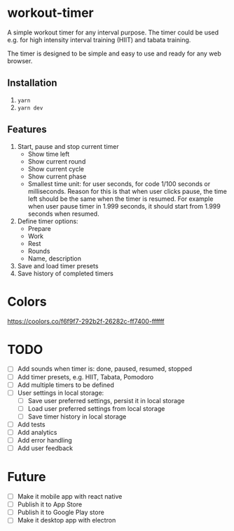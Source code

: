 # workout-timer
A simple workout timer for any interval purpose. 
The timer could be used e.g. for high intensity interval training (HIIT) and tabata training. 

The timer is designed to be simple and easy to use and ready for any web browser.

## Installation
1. `yarn`
2. `yarn dev`

## Features
1. Start, pause and stop current timer
    - Show time left
    - Show current round
    - Show current cycle
    - Show current phase
    - Smallest time unit: for user seconds, for code 1/100 seconds or milliseconds. Reason for this is that when user clicks pause, the time left should be the same when the timer is resumed. For example when user pause timer in 1.999 seconds, it should start from 1.999 seconds when resumed.
2. Define timer options:
    - Prepare
    - Work
    - Rest
    - Rounds
    - Name, description
3. Save and load timer presets
4. Save history of completed timers

# Colors
https://coolors.co/f6f9f7-292b2f-26282c-ff7400-ffffff

# TODO
- [ ] Add sounds when timer is: done, paused, resumed, stopped
- [ ] Add timer presets, e.g. HIIT, Tabata, Pomodoro
- [ ] Add multiple timers to be defined 
- [ ] User settings in local storage:
  - [ ] Save user preferred settings, persist it in local storage
  - [ ] Load user preferred settings from local storage
  - [ ] Save timer history in local storage
- [ ] Add tests
- [ ] Add analytics
- [ ] Add error handling
- [ ] Add user feedback

# Future
- [ ] Make it mobile app with react native
- [ ] Publish it to App Store
- [ ] Publish it to Google Play store
- [ ] Make it desktop app with electron
